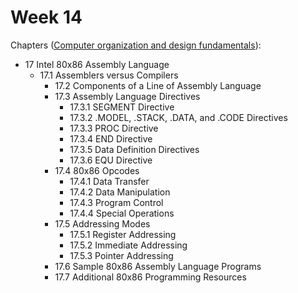 # Week 14

Chapters ([Computer organization and design fundamentals](https://annas-archive.org/md5/21e29706fb83c40a7f4f1ffc5960c369)):
- 17 Intel 80x86 Assembly Language
  - 17.1 Assemblers versus Compilers
    - 17.2 Components of a Line of Assembly Language
    - 17.3 Assembly Language Directives
      - 17.3.1 SEGMENT Directive
      - 17.3.2 .MODEL, .STACK, .DATA, and .CODE Directives
      - 17.3.3 PROC Directive
      - 17.3.4 END Directive
      - 17.3.5 Data Definition Directives
      - 17.3.6 EQU Directive
    - 17.4 80x86 Opcodes
      - 17.4.1 Data Transfer
      - 17.4.2 Data Manipulation
      - 17.4.3 Program Control
      - 17.4.4 Special Operations
    - 17.5 Addressing Modes
      - 17.5.1 Register Addressing
      - 17.5.2 Immediate Addressing
      - 17.5.3 Pointer Addressing
    - 17.6 Sample 80x86 Assembly Language Programs
    - 17.7 Additional 80x86 Programming Resources
